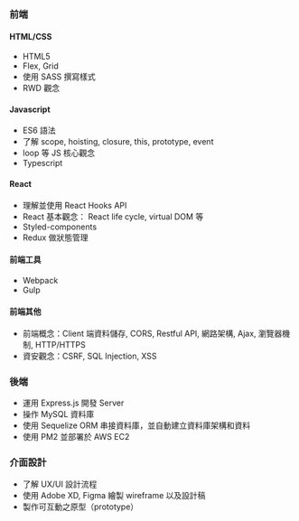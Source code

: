 ### 前端

#### HTML/CSS
- HTML5
- Flex, Grid
- 使用 SASS 撰寫樣式
- RWD 觀念

#### Javascript
- ES6 語法
- 了解 scope, hoisting, closure, this, prototype, event
- loop 等 JS 核心觀念
- Typescript


#### React
- 理解並使用 React Hooks API
- React 基本觀念： React life cycle, virtual DOM 等
- Styled-components
- Redux 做狀態管理

#### 前端工具
- Webpack
- Gulp

#### 前端其他
- 前端概念：Client 端資料儲存, CORS, Restful API, 網路架構, Ajax, 瀏覽器機制, HTTP/HTTPS
- 資安觀念：CSRF, SQL Injection, XSS

### 後端

- 運用 Express.js 開發 Server
- 操作 MySQL 資料庫
- 使用 Sequelize ORM 串接資料庫，並自動建立資料庫架構和資料
- 使用 PM2 並部署於 AWS EC2

### 介面設計
- 了解 UX/UI 設計流程
- 使用 Adobe XD, Figma 繪製 wireframe 以及設計稿
- 製作可互動之原型（prototype）